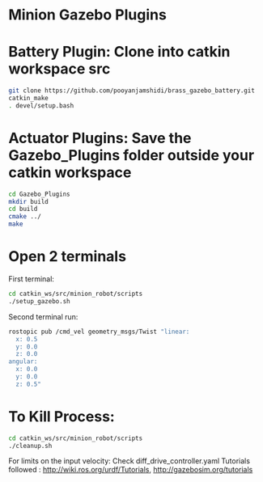 # Minion Gazebo Plugins
# Battery Plugin: Clone into catkin workspace src 

```bash
git clone https://github.com/pooyanjamshidi/brass_gazebo_battery.git
catkin_make
. devel/setup.bash
```

# Actuator Plugins: Save the Gazebo_Plugins folder outside your catkin workspace
```bash
cd Gazebo_Plugins
mkdir build
cd build
cmake ../
make
```
# Open 2 terminals
First terminal: 
```bash
cd catkin_ws/src/minion_robot/scripts
./setup_gazebo.sh 
```

Second terminal run: 
```bash
rostopic pub /cmd_vel geometry_msgs/Twist "linear:
  x: 0.5
  y: 0.0
  z: 0.0
angular:
  x: 0.0
  y: 0.0
  z: 0.5" 
```

# To Kill Process: 
```bash
cd catkin_ws/src/minion_robot/scripts
./cleanup.sh 
```
For limits on the input velocity: Check diff_drive_controller.yaml Tutorials followed : http://wiki.ros.org/urdf/Tutorials,  http://gazebosim.org/tutorials
